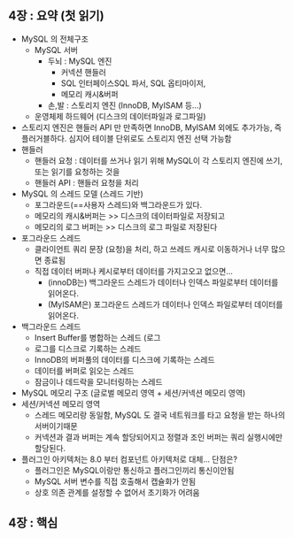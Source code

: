 ## 4장 : 요약 (첫 읽기)

- MySQL 의 전체구조
    - MySQL 서버
        - 두뇌 : MySQL 엔진
            - 커넥션 핸들러
            - SQL 인터페이스SQL 파서, SQL 옵티마이저,
            - 메모리 캐시&버퍼
        - 손,발 : 스토리지 엔진 (InnoDB, MyISAM 등…)
    - 운영체제 하드웨어 (디스크의 데이터파일과 로그파일)
- 스토리지 엔진은 핸들러 API 만 만족하면 InnoDB, MyISAM 외에도 추가가능, 즉 플러거블하다. 심지어 테이블 단위로도 스토리지 엔진 선택 가능함
- 핸들러
    - 핸들러 요청 : 데이터를 쓰거나 읽기 위해 MySQL이 각 스토리지 엔진에 쓰기, 또는 읽기를 요청하는 것을
    - 핸들러 API : 핸들러 요청을 처리
- MySQL 의 스레드 모델 (스레드 기반)
    - 포그라운드(==사용자 스레드)와 백그라운드가 있다.
    - 메모리의 캐시&버퍼는 >> 디스크의 데이터파일로 저장되고
    - 메모리의 로그 버퍼는 >> 디스크의 로그 파일로 저장된다
- 포그라운드 스레드
    - 클라이언트 쿼리 문장 (요청)을 처리, 하고 쓰레드 캐시로 이동하거나 너무 많으면 종료됨
    - 직접 데이터 버퍼나 케시로부터 데이터를 가지고오고 없으면…
        - (innoDB는) 백그라운드 스레드가 데이터나 인덱스 파일로부터 데이터를 읽어온다.
        - (MyISAM은)  포그라운드 스레드가 데이터나 인덱스 파일로부터 데이터를 읽어온다.
- 백그라운드 스레드
    - Insert Buffer를 병합하는 스레드 (로그
    - 로그를 디스크로 기록하는 스레드
    - InnoDB의 버퍼풀의 데이터를 디스크에 기록하는 스레드
    - 데이터를 버퍼로 읽오는 스레드
    - 잠금이나 데드락을 모니터링하는 스레드
- MySQL 메모리 구조 (글로벌 메모리 영역 + 세션/커넥션 메모리 영역)
- 세션/커넥션 메모리 영역
    - 스레드 메모리랑 동일함, MySQL 도 결국 네트워크를 타고 요청을 받는 하나의 서버이기때문
    - 커넥션과 결과 버퍼는 계속 할당되어지고 정렬과 조인 버퍼는 쿼리 실행시에만 할당된다.
- 플러그인 아키텍처는 8.0 부터 컴포넌트 아키텍처로 대체… 단점은?
    - 플러그인은 MySQL이랑만 통신하고 플러그인끼리 통신이안됨
    - MySQL 서버 변수를 직접 호출해서 캡슐화가 안됨
    - 상호 의존 관계를 설정할 수 없어서 초기화가 어려움

## 4장 : 핵심
